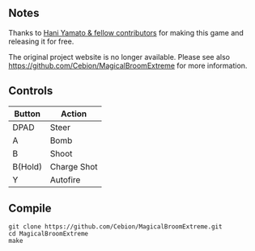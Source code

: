 ## Notes
Thanks to [Hani Yamato & fellow contributors](http://twin-tail.jp/contents/game/mbx) for making this game and releasing it for free.

The original project website is no longer available. Please see also
https://github.com/Cebion/MagicalBroomExtreme for more information.

## Controls

| Button | Action |
|--|--| 
|DPAD| Steer|
|A | Bomb|
|B | Shoot|
|B(Hold)| Charge Shot|
|Y | Autofire|


## Compile

```shell
git clone https://github.com/Cebion/MagicalBroomExtreme.git
cd MagicalBroomExtreme
make
```